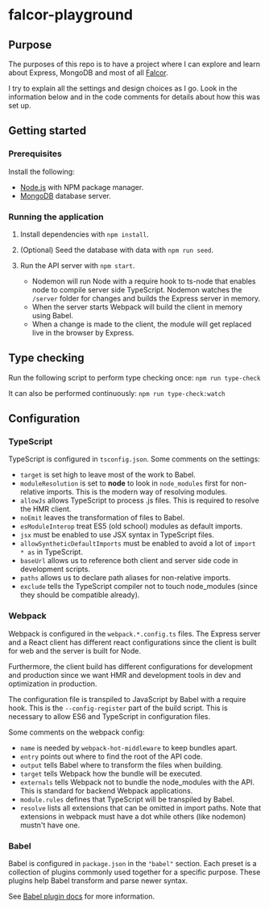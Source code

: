 # falcor-playground

## Purpose

The purposes of this repo is to have a project where I can explore and learn about Express, MongoDB and most of all [Falcor](https://netflix.github.io/falcor/).

I try to explain all the settings and design choices as I go. Look in the information below and in the code comments for details about how this was set up.

## Getting started

### Prerequisites

Install the following:

- [Node.js](https://nodejs.org/en/) with NPM package manager.
- [MongoDB](https://www.mongodb.com/download-center/community) database server.

### Running the application

1. Install dependencies with `npm install`.

2. (Optional) Seed the database with data with `npm run seed`.

3. Run the API server with `npm start`.

    - Nodemon will run Node with a require hook to ts-node that enables node to compile server side TypeScript. Nodemon watches the `/server` folder for changes and builds the Express server in memory.
    - When the server starts Webpack will build the client in memory using Babel.
    - When a change is made to the client, the module will get replaced live in the browser by Express.

## Type checking

Run the following script to perform type checking once:
`npm run type-check`

It can also be performed continuously:
`npm run type-check:watch`

## Configuration

### TypeScript

TypeScript is configured in `tsconfig.json`. Some comments on the settings:

- `target` is set high to leave most of the work to Babel.
- `moduleResolution` is set to **node** to look in `node_modules` first for non-relative imports. This is the modern way of resolving modules.
- `allowJs` allows TypeScript to process .js files. This is required to resolve the HMR client.
- `noEmit` leaves the transformation of files to Babel.
- `esModuleInterop` treat ES5 (old school) modules as default imports.
- `jsx` must be enabled to use JSX syntax in TypeScript files.
- `allowSyntheticDefaultImports` must be enabled to avoid a lot of `import * as` in TypeScript.
- `baseUrl` allows us to reference both client and server side code in development scripts.
- `paths` allows us to declare path aliases for non-relative imports.
- `exclude` tells the TypeScript compiler not to touch node_modules (since they should be compatible already).

### Webpack

Webpack is configured in the `webpack.*.config.ts` files. The Express server and a React client has different react configurations since the client is built for web and the server is built for Node.

Furthermore, the client build has different configurations for development and production since we want HMR and development tools in dev and optimization in production.

The configuration file is transpiled to JavaScript by Babel with a require hook. This is the `--config-register` part of the build script. This is necessary to allow ES6 and TypeScript in configuration files.

Some comments on the webpack config:

- `name` is needed by `webpack-hot-middleware` to keep bundles apart.
- `entry` points out where to find the root of the API code.
- `output` tells Babel where to transform the files when building.
- `target` tells Webpack how the bundle will be executed.
- `externals` tells Webpack not to bundle the node_modules with the API. This is standard for backend Webpack applications.
- `module.rules` defines that TypeScript will be transpiled by Babel.
- `resolve` lists all extensions that can be omitted in import paths. Note that extensions in webpack must have a dot while others (like nodemon) mustn't have one.

### Babel

Babel is configured in `package.json` in the `"babel"` section. Each preset is a collection of plugins commonly used together for a specific purpose. These plugins help Babel transform and parse newer syntax.

See [Babel plugin docs](https://babeljs.io/docs/en/plugins) for more information.

